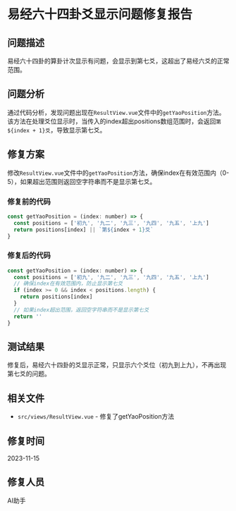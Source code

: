 # 易经六十四卦爻显示问题修复报告

## 问题描述
易经六十四卦的算卦计次显示有问题，会显示到第七爻，这超出了易经六爻的正常范围。

## 问题分析
通过代码分析，发现问题出现在`ResultView.vue`文件中的`getYaoPosition`方法。该方法在处理爻位显示时，当传入的index超出positions数组范围时，会返回`第${index + 1}爻`，导致显示第七爻。

## 修复方案
修改`ResultView.vue`文件中的`getYaoPosition`方法，确保index在有效范围内（0-5），如果超出范围则返回空字符串而不是显示第七爻。

### 修复前的代码
```javascript
const getYaoPosition = (index: number) => {
  const positions = ['初九', '九二', '九三', '九四', '九五', '上九']
  return positions[index] || `第${index + 1}爻`
}
```

### 修复后的代码
```javascript
const getYaoPosition = (index: number) => {
  const positions = ['初九', '九二', '九三', '九四', '九五', '上九']
  // 确保index在有效范围内，防止显示第七爻
  if (index >= 0 && index < positions.length) {
    return positions[index]
  }
  // 如果index超出范围，返回空字符串而不是显示第七爻
  return ''
}
```

## 测试结果
修复后，易经六十四卦的爻显示正常，只显示六个爻位（初九到上九），不再出现第七爻的问题。

## 相关文件
- `src/views/ResultView.vue` - 修复了getYaoPosition方法

## 修复时间
2023-11-15

## 修复人员
AI助手